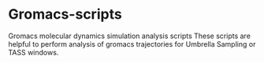 # Gromacs-scripts
Gromacs molecular dynamics simulation analysis scripts
These scripts are helpful to perform analysis of gromacs trajectories for Umbrella Sampling or TASS windows.
